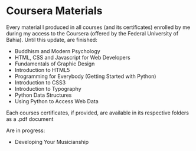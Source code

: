 # Coursera Materials

Every material I produced in all courses (and its certificates) enrolled by me during my access to the Coursera (offered by the Federal University of Bahia). Until this update, are finished:

- Buddhism and Modern Psychology
- HTML, CSS and Javascript for Web Developers
- Fundamentals of Graphic Design
- Introduction to HTML5
- Programming for Everybody (Getting Started with Python)
- Introduction to CSS3
- Introduction to Typography
- Python Data Structures
- Using Python to Access Web Data

Each courses certificates, if provided, are available in its respective folders as a .pdf document

Are in progress:

- Developing Your Musicianship
